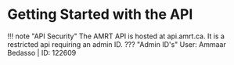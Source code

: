 # Getting Started with the API
!!! note "API Security"
    The AMRT API is hosted at api.amrt.ca. It is a restricted api requiring an admin ID.
    ??? "Admin ID's"
        User: Ammaar Bedasso | ID: 122609